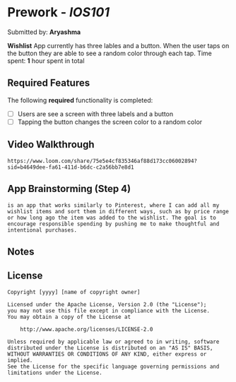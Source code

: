 # Prework - *IOS101*

Submitted by: **Aryashma**

**Wishlist** App currently has three lables and a button. When the user taps on the button they are able to see a  random color through each tap.
Time spent: **1** hour spent in total

## Required Features

The following **required** functionality is completed:

- [ ] Users are see a screen with three labels and a button
- [ ] Tapping the button changes the screen color to a random color
 
## Video Walkthrough
    https://www.loom.com/share/75e5e4cf835346af88d173cc06002894?sid=b4649dee-fa61-411d-b6dc-c2a56bb7e8d1

## App Brainstorming (Step 4)
    is an app that works similarly to Pinterest, where I can add all my wishlist items and sort them in different ways, such as by price range or how long ago the item was added to the wishlist. The goal is to encourage responsible spending by pushing me to make thoughtful and intentional purchases.


## Notes


## License

    Copyright [yyyy] [name of copyright owner]

    Licensed under the Apache License, Version 2.0 (the "License");
    you may not use this file except in compliance with the License.
    You may obtain a copy of the License at

        http://www.apache.org/licenses/LICENSE-2.0

    Unless required by applicable law or agreed to in writing, software
    distributed under the License is distributed on an "AS IS" BASIS,
    WITHOUT WARRANTIES OR CONDITIONS OF ANY KIND, either express or implied.
    See the License for the specific language governing permissions and
    limitations under the License.
